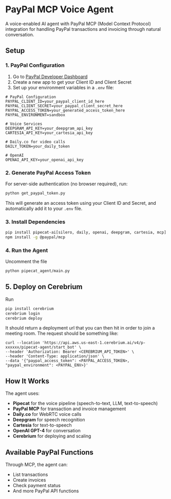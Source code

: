 # PayPal MCP Voice Agent

A voice-enabled AI agent with PayPal MCP (Model Context Protocol) integration for handling PayPal transactions and invoicing through natural conversation.

## Setup

### 1. PayPal Configuration

1. Go to [PayPal Developer Dashboard](https://developer.paypal.com/)
2. Create a new app to get your Client ID and Client Secret
3. Set up your environment variables in a `.env` file:

```env
# PayPal Configuration
PAYPAL_CLIENT_ID=your_paypal_client_id_here
PAYPAL_CLIENT_SECRET=your_paypal_client_secret_here
PAYPAL_ACCESS_TOKEN=your_generated_access_token_here
PAYPAL_ENVIRONMENT=sandbox

# Voice Services
DEEPGRAM_API_KEY=your_deepgram_api_key
CARTESIA_API_KEY=your_cartesia_api_key

# Daily.co for video calls
DAILY_TOKEN=your_daily_token

# OpenAI
OPENAI_API_KEY=your_openai_api_key
```

### 2. Generate PayPal Access Token

For server-side authentication (no browser required), run:

```bash
python get_paypal_token.py
```

This will generate an access token using your Client ID and Secret, and automatically add it to your `.env` file.

### 3. Install Dependencies

```bash
pip install pipecat-ai[silero, daily, openai, deepgram, cartesia, mcp] python-dotenv loguru aiohttp requests
npm install -g @paypal/mcp
```

### 4. Run the Agent

Uncomment the file
```bash
python pipecat_agent/main.py
```

## 5. Deploy on Cerebrium
Run
```bash
pip install cerebrium
cerebrium login
cerebrium deploy
```

It should return a deployment url that you can then hit in order to join a meeting room. The request should be something like:
```
curl --location 'https://api.aws.us-east-1.cerebrium.ai/v4/p-xxxxxx/pipecat-agent/start_bot' \
--header 'Authorization: Bearer <CEREBRIUM_API_TOKEN>' \
--header 'Content-Type: application/json' \
--data '{"paypal_access_token": <PAYPAL_ACCESS_TOKEN>, "paypal_environment": <PAYPAL_ENV>}'
```

## How It Works

The agent uses:
- **Pipecat** for the voice pipeline (speech-to-text, LLM, text-to-speech)
- **PayPal MCP** for transaction and invoice management
- **Daily.co** for WebRTC voice calls
- **Deepgram** for speech recognition
- **Cartesia** for text-to-speech
- **OpenAI GPT-4** for conversation
- **Cerebrium** for deploying and scaling

## Available PayPal Functions

Through MCP, the agent can:
- List transactions
- Create invoices
- Check payment status
- And more PayPal API functions


